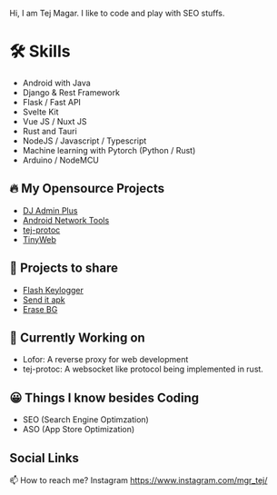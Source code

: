 Hi, I am Tej Magar. I like to code and play with SEO stuffs.

# 🛠️ Skills
- Android with Java
- Django & Rest Framework
- Flask / Fast API
- Svelte Kit
- Vue JS / Nuxt JS
- Rust and Tauri
- NodeJS / Javascript / Typescript
- Machine learning with Pytorch (Python / Rust)
- Arduino / NodeMCU

## 🔥 My Opensource Projects
- [DJ Admin Plus](https://github.com/tejmagar/dj-admin-plus)
- [Android Network Tools](https://github.com/tejmagar/AndroidNetworkTools)
- [tej-protoc](https://github.com/tejmagar/tej-protoc)
- [TinyWeb](https://github.com/tejmagar/tinyweb)

## 🙋 Projects to share
- [Flash Keylogger](https://apkgk.com/tej.flashkeylogger)
- [Send it apk](https://github.com/tejmagar/sendit)
- [Erase BG](https://erasebg.org)

## 👷 Currently Working on
- Lofor: A reverse proxy for web development
- tej-protoc: A websocket like protocol being implemented in rust.

## 😀 Things I know besides Coding
- SEO (Search Engine Optimzation)
- ASO (App Store Optimization)

 ## Social Links
📫 How to reach me? Instagram https://www.instagram.com/mgr_tej/

<!---
tejmagar/tejmagar is a ✨ special ✨ repository because its `README.md` (this file) appears on your GitHub profile.
You can click the Preview link to take a look at your changes.
--->
